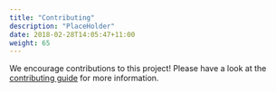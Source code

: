 ```yaml
---
title: "Contributing"
description: "PlaceHolder"
date: 2018-02-28T14:05:47+11:00
weight: 65
---
```


We encourage contributions to this project! Please have a look at the
[contributing guide](https://github.com/anz-bank/sysl/blob/master/docs/CONTRIBUTING.md) for more information.
